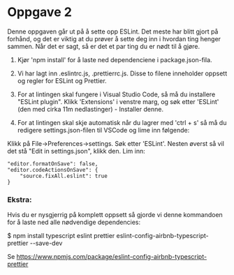 # Oppgave 2

Denne oppgaven går ut på å sette opp ESLint. Det meste har blitt gjort på forhånd, og det er viktig at du prøver å sette deg inn i hvordan ting henger sammen. Når det er sagt, så er det et par ting du er nødt til å gjøre.

1. Kjør 'npm install' for å laste ned dependenciene i package.json-fila.

2. Vi har lagt inn .eslintrc.js, .prettierrc.js. Disse to filene inneholder oppsett og regler for ESLint og Prettier. 

3. For at lintingen skal fungere i Visual Studio Code, så må du installere "ESLint plugin". Klikk 'Extensions' i venstre marg, og søk etter 'ESLint' (den med cirka 11m nedlastinger) - Installer denne.

4. For at lintingen skal skje automatisk når du lagrer med 'ctrl + s' så må du redigere settings.json-filen til VSCode og lime inn følgende:

Klikk på File->Preferences->settings. Søk etter 'ESLint'. Nesten øverst så vil det stå "Edit in settings.json", klikk den. Lim inn:

```
"editor.formatOnSave": false,
"editor.codeActionsOnSave": {
    "source.fixAll.eslint": true
}
```

### Ekstra:
Hvis du er nysgjerrig på komplett oppsett så gjorde vi denne kommandoen for å laste ned alle nødvendige dependencies:

$ npm install typescript eslint prettier eslint-config-airbnb-typescript-prettier --save-dev

Se https://www.npmjs.com/package/eslint-config-airbnb-typescript-prettier